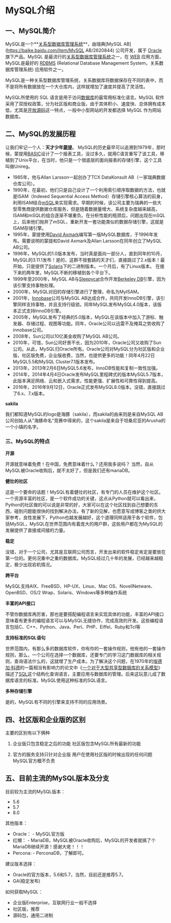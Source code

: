 # MySQL介绍

## 一、MySQL简介

MySQL是一个**[关系型数据库管理系统](https://baike.baidu.com/item/关系型数据库管理系统/696511)**，由瑞典[MySQL AB](https://baike.baidu.com/item/MySQL AB/2620844) 公司开发，属于 [Oracle](https://baike.baidu.com/item/Oracle) 旗下产品。MySQL 是最流行的[关系型数据库管理系统](https://baike.baidu.com/item/关系型数据库管理系统/696511)之一，在 [WEB](https://baike.baidu.com/item/WEB/150564) 应用方面，MySQL是最好的 [RDBMS](https://baike.baidu.com/item/RDBMS/1048260) (Relational Database Management System，关系数据库管理系统) 应用软件之一。

MySQL是一种关系型数据库管理系统，关系数据库将数据保存在不同的表中，而不是将所有数据放在一个大仓库内，这样就增加了速度并提高了灵活性。

MySQL所使用的 SQL 语言是用于访问[数据库](https://baike.baidu.com/item/数据库/103728)的最常用标准化语言。MySQL 软件采用了双授权政策，分为社区版和商业版，由于其体积小、速度快、总体拥有成本低，尤其是[开放源码](https://baike.baidu.com/item/开放源码/7176422)这一特点，一般中小型网站的开发都选择 MySQL 作为网站数据库。

## 二、MySQL的发展历程

让我们牢记一个人：**天才少年[蒙提](https://en.wikipedia.org/wiki/Michael_Widenius)**。 MySQL的历史最早可以追溯到1979年，那时候，蒙提用[BASIC](https://zh.wikipedia.org/zh-hans/BASIC)设计了一个报表工具，没过多久，就用C语言重写了该工具，移植到了Unix平台，在当时，他只是一个很底层的面向报表的存储引擎，这个工具叫做Unireg。

- 1985年，他与Allan Larsson一起创办了TCX DataKonsult AB（一家瑞典数据仓库公司）。
- 1990年，在最初，他们只是自己设计了一个利用索引顺序取数据的方法，也就是ISAM（Indexed Sequential Access Method）存储引擎核心算法的前身，利用ISAM结合[mSQL](https://en.wikipedia.org/wiki/MSQL)来实现需求。早期的时候，该公司主要为瑞典的一些大型零售商提供数据仓库服务，但是随着数据量增大、系统复杂度越来越高，ISAM和mSQL的组合逐渐不堪重负。在分析性能的瓶颈后，问题出现在mSQL上，后来他们抛弃了mSQL，重新开发一套功能类似的数据存储引擎，这就是ISAM存储引擎。
- 1995年，蒙提使用[David Axmark](https://en.wikipedia.org/wiki/David_Axmark)编写第一版MySQL数据库，于1996年发布。需要说明的蒙提和David Axmark及Allan Larsson在同年创立了MySQL AB公司。
- 1996年，MySQL的1.0版本发布，当时真是面向一部分人，直到同年的10月，MySQL的3.11.1发布！是的，这群不按套路的天才们，直接跳过了2.x版本！最开始，只是提供了[Solaris](https://zh.wikipedia.org/wiki/Solaris)下的二进制版本。一个月后，有了Linux版本。 在接下来的两年里，MySQL不断的移植到各个平台下。
- 1999年至2000年，MySQL AB与[Sleepycat](https://en.wikipedia.org/wiki/Sleepycat_Software)合作开发[Berkeley DB](https://en.wikipedia.org/wiki/Berkeley_DB)引擎，因为该引擎支持事物处理。
- 2000年，MySQL对旧的存储引擎进行了整理，命名为MyISAM。
- 2001年，[Innobase](https://en.wikipedia.org/wiki/Innobase)公司与MySQL AB达成合作，共同开发InnoDB引擎，该引擎同样支持事物，并且支持行级锁。同年MySQL发布MySQL4.0版本，该版本正式支持InnoDB引擎。
- 2005年，MySQL发布了经典的5.0版本，MySQL在该版本中加入了游标、触发器、存储过程、视图等功能。同年，Oracle公司以迅雷不及掩耳之势收购了innobase公司。
- 2008年，Sun公司以10亿美金收购了MySQL AB公司。
- 2010年，可惜，Sun公司好景不长，因为2010年，Oracle公司又收购了Sun公司。从此，MySQL归Oracle所有。Oracle公司对MySQL分为社区版和企业版，社区版免费，企业版收费，当然，也提供更多的功能！同年4月22日MySQL5.5和MySQL Cluster7.1版本发布。
- 2013年，2013年2月6日MySQL5.6发布，InnoDB性能和复制一致性加强。
- 2014年，2014年4月4日Oracle发布MySQL里程碑式的版本MySQL5.7版本，此版本满足网络、云和嵌入式需求，性能更强、扩展性和可靠性得到提高。
- 2016年，2016年9月12日，Oracle正式发布MySQL8.0版本。没错，直接跳过了6.x、7.x版本。

**sakila**

我们都知道MySQL的logo是海豚（sakila），而sakila的由来则是来自MySQL AB公司创始人从"海豚命名"竞赛中得来的，这个sakila是来自于坦桑尼亚的Arusha的一个小镇的名字。

### 三、MySQL的特点

**开源**

开源就意味着免费！在中国，免费意味着什么？还用我多说吗？ 当然，自从MySQL被Oracle收购后，就不太好了，但是我们还有mariaDB。

**健壮的社区**

这是一个要命的话题！MySQL有着健壮的社区，有专门的人员在维护这个社区。 一个资源丰富的社区，是一个软件成功的关键，这点从Python就可以看出来，Python的社区做的可以说是非常的好，大家可以在这个社区找到自己想要的东西，碰到问题能很快的找到解决办法，有了新的见解，也愿意写成博客之类的供大家参考，良性发展下，Python也越发展越好，这个道理同样适用于各个软件，包括MySQL，MySQL在世界范围内有着庞大的用户群，这些用户都在为MySQL的发展提供了直接或间接的力量。

**稳定**

没错，对于一个公司，尤其是互联网公司而言，开发出来的软件稳定肯定是要放在第一位的。更何况重中之重的数据库。MySQL经过几十年的发展，已经越来越稳定，极少出现宕机情况。

**跨平台**

MySQL支持AIX、FreeBSD、HP-UX、Linux、Mac OS、NovellNetware、OpenBSD、OS/2 Wrap、Solaris、Windows等多种操作系统

**丰富的API接口**

不管你数据库再厉害，那也是要搭配编程语言来实现具体的功能，丰富的API接口意味着有更多的编程语言可以与MySQL无缝协作，完成高效的开发。这些编程语言包括C、C++、Python、Java、Perl、PHP、Eiffel、Ruby和Tcl等

**支持标准的SQL语句**

世界范围内，有那么多的数据库软件，你有你的一套操作规则，他有他的一套操作规则，那么，一个公司在选择一个数据库，还要专门的学习这门数据库的相关规则，查询语法什么的，这就增了生产成本。为了解决这个问题，在1970年的[埃德加·科德](https://zh.wikipedia.org/wiki/埃德加·科德)的一篇相当有影响力的论文中《[一个对于大型共享型数据库的关系模型](https://web.archive.org/web/20070612235326/http://www.acm.org/classics/nov95/toc.html)》描述了[SQL](https://zh.wikipedia.org/wiki/SQL)这个结构化查询语言，主要应用与数据库的管理。后来这玩意儿成了数据库语言的标准。MySQL使用这种标准的SQL语言。

**多种存储引擎**

是的，MySQL有不同的引擎来支持不同的应用场景。

## 四、社区版和企业版的区别

主要的区别有以下俩种

1. 企业版只包含稳定之后的功能  社区版包含MySQL所有最新的功能

2. 官方的服务支持只针对企业版 用户在使用社区版的时候出现的任何问题MySQL官方概不负责

## 五、目前主流的MySQL版本及分支

目前较为主流的MySQL版本：

- 5.6
- 5.7
- 8.0

其他版本：

- Oracle： - MySQL官方版
- 红帽： - MariaDB，MySQL被Oracle收购后，MySQL的开发者就搞了个MariaDB继续开源！感谢大佬！！！
- Percona: - PerconaDB，了解即可。

建议版本选择：

- Oracle的官方版本，5.6和5.7，当然，目前还是推荐5.7。
- GA(稳定发布)

如何获取MySQL：

- 企业版Enterprise，互联网行业一般不选择
- 社区版，推荐
- 源码包，通用二进制